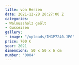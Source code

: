 ```yaml
---
title: von Herzen
date: 2021-12-28 20:27:00 Z
categories:
- Walnussholz geölt
- Gusseisen
gallery:
- image: "/uploads/IMGP7240.JPG"
price: 700 €
year: 2021
dimensions: 50 x 50 x 6 cm
number: '0004'
---
```


